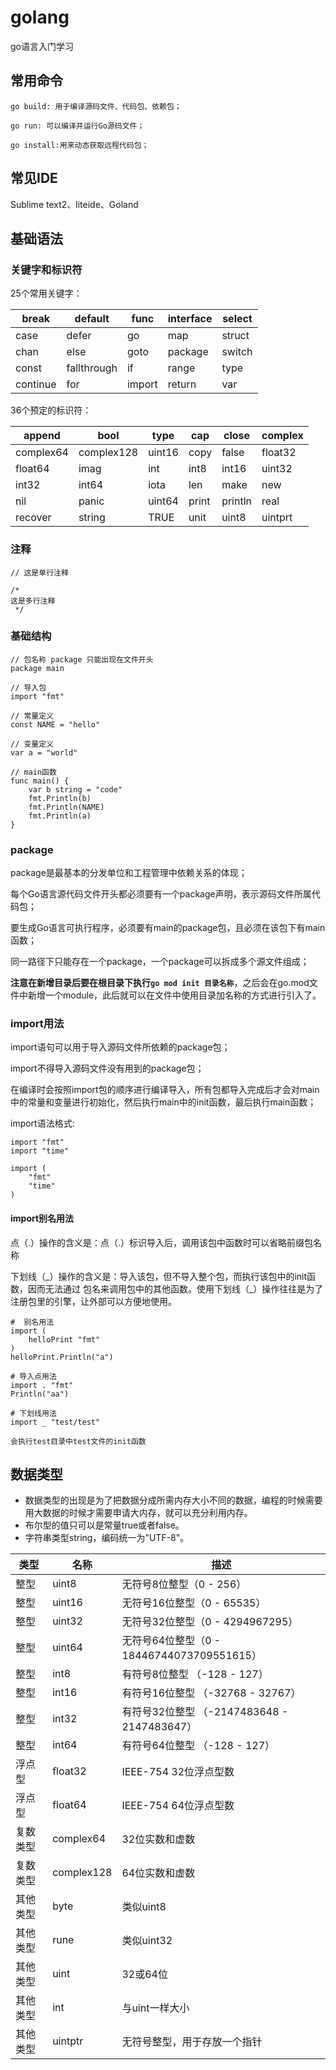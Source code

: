 # golang
go语言入门学习

## 常用命令
```azure
go build: 用于编译源码文件、代码包、依赖包；

go run: 可以编译并运行Go源码文件；

go install:用来动态获取远程代码包；
```

## 常见IDE
Sublime text2、liteide、Goland

## 基础语法
### 关键字和标识符
25个常用关键字：

| break    | default     | func   | interface | select |
|----------|-------------|--------|-----------|--------|
| case     | defer       | go     | map       | struct |
| chan     | else        | goto   | package   | switch |
| const    | fallthrough | if     | range     | type   |
| continue | for         | import | return    | var    |

36个预定的标识符：

| append    | bool       | type   | cap   | close   | complex |
|----------|------------|--------|-------|---------|---------|
| complex64   | complex128 | uint16 | copy  | false   | float32 |
| float64     | imag       | int    | int8  | int16   | uint32  |
| int32     | int64      | iota   | len   | make    | new     |
| nil    | panic      | uint64 | print | println | real    |
| recover | string     | TRUE   | unit  | uint8   | uintprt |

### 注释
```azure
// 这是单行注释

/*
这是多行注释
 */
```
### 基础结构
```azure
// 包名称 package 只能出现在文件开头
package main

// 导入包
import "fmt"

// 常量定义
const NAME = "hello"

// 变量定义
var a = "world"

// main函数
func main() {
	var b string = "code"
	fmt.Println(b)
	fmt.Println(NAME)
	fmt.Println(a)
}

```

### package
package是最基本的分发单位和工程管理中依赖关系的体现；

每个Go语言源代码文件开头都必须要有一个package声明，表示源码文件所属代码包；

要生成Go语言可执行程序，必须要有main的package包，且必须在该包下有main函数；

同一路径下只能存在一个package，一个package可以拆成多个源文件组成；

**注意在新增目录后要在根目录下执行``go mod init 目录名称``**，之后会在go.mod文件中新增一个module，此后就可以在文件中使用目录加名称的方式进行引入了。
### import用法
import语句可以用于导入源码文件所依赖的package包；

import不得导入源码文件没有用到的package包；

在编译时会按照import包的顺序进行编译导入，所有包都导入完成后才会对main中的常量和变量进行初始化，然后执行main中的init函数，最后执行main函数；

import语法格式:
```azure
import "fmt"
import "time"

import (
    "fmt"
    "time"
)

```
#### import别名用法
点（.）操作的含义是：点（.）标识导入后，调用该包中函数时可以省略前缀包名称

下划线（\_）操作的含义是：导入该包，但不导入整个包，而执行该包中的init函数，因而无法通过
包名来调用包中的其他函数。使用下划线（\_）操作往往是为了注册包里的引擎，让外部可以方便地使用。
```azure
#  别名用法
import (
    helloPrint "fmt"
)
helloPrint.Println("a")

# 导入点用法
import . "fmt"
Println("aa")

# 下划线用法
import _ "test/test"

会执行test目录中test文件的init函数

```
## 数据类型
- 数据类型的出现是为了把数据分成所需内存大小不同的数据，编程的时候需要用大数据的时候才需要申请大内存，就可以充分利用内存。
- 布尔型的值只可以是常量true或者false。
- 字符串类型string，编码统一为"UTF-8"。

| 类型   | 名称         | 描述                                  |
|------|------------|-------------------------------------| 
| 整型   | uint8      | 无符号8位整型（0 - 256）                    |
| 整型   | uint16     | 无符号16位整型（0 - 65535）                 |
| 整型   | uint32     | 无符号32位整型（0 - 4294967295）            |
| 整型   | uint64     | 无符号64位整型（0 - 18446744073709551615）  |
| 整型   | int8       | 有符号8位整型 （-128 - 127）                |
| 整型   | int16      | 有符号16位整型 （-32768 - 32767）           |
| 整型   | int32      | 有符号32位整型 （-2147483648 - 2147483647） |
| 整型   | int64      | 有符号64位整型 （-128 - 127）               |
| 浮点型  | float32    | IEEE-754 32位浮点型数                    |
| 浮点型  | float64    | IEEE-754 64位浮点型数                    |
| 复数类型 | complex64  | 32位实数和虚数                            |
| 复数类型 | complex128 | 64位实数和虚数                            |
| 其他类型 | byte       | 类似uint8                             |
| 其他类型 | rune       | 类似uint32                            |
| 其他类型 | uint       | 32或64位                              |
| 其他类型 | int        | 与uint一样大小                           |
| 其他类型 | uintptr    | 无符号整型，用于存放一个指针            |